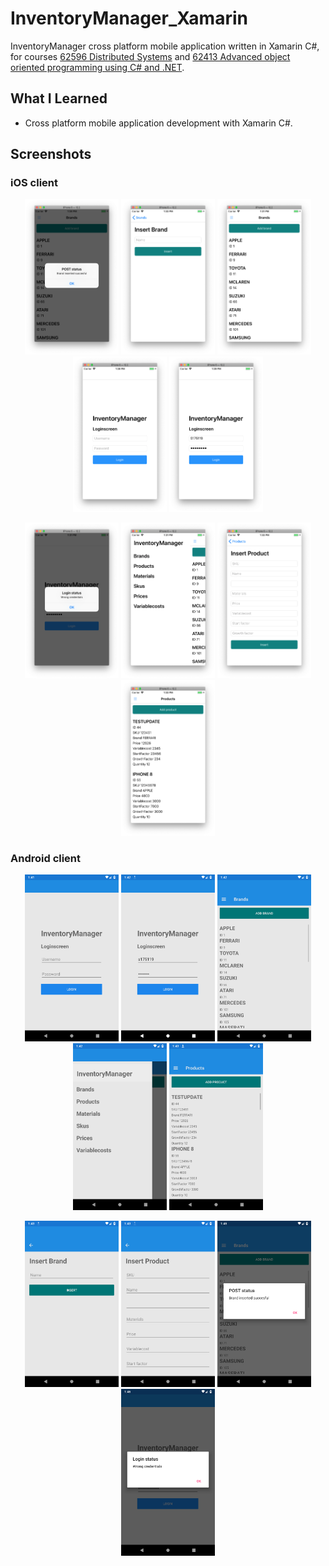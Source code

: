 # InventoryManager_Xamarin
InventoryManager cross platform mobile application written in Xamarin C#, for courses [62596 Distributed Systems](https://kurser.dtu.dk/course/62596) and [62413 Advanced object oriented programming using C# and .NET](https://kurser.dtu.dk/course/62413).

## What I Learned
* Cross platform mobile application development with Xamarin C#.

## Screenshots
### iOS client
<p float="left" align="middle">
  <img src="Screenshots/Xamarin iOS-screens/Screenshot_1.png?raw=true" width="150" />
  <img src="Screenshots/Xamarin iOS-screens/Screenshot_2.png?raw=true" width="150" /> 
  <img src="Screenshots/Xamarin iOS-screens/Screenshot_3.png?raw=true" width="150" />
  <img src="Screenshots/Xamarin iOS-screens/Screenshot_4.png?raw=true" width="150" />
  <img src="Screenshots/Xamarin iOS-screens/Screenshot_5.png?raw=true" width="150" /> 
</p>

<p float="left" align="middle">
  <img src="Screenshots/Xamarin iOS-screens/Screenshot_6.png?raw=true" width="150" />
  <img src="Screenshots/Xamarin iOS-screens/Screenshot_7.png?raw=true" width="150" />
  <img src="Screenshots/Xamarin iOS-screens/Screenshot_8.png?raw=true" width="150" /> 
  <img src="Screenshots/Xamarin iOS-screens/Screenshot_9.png?raw=true" width="150" />
</p>

### Android client
<p float="left" align="middle">
  <img src="Screenshots/Xamarin Android-screens/Screenshot_1.png?raw=true" width="150" />
  <img src="Screenshots/Xamarin Android-screens/Screenshot_2.png?raw=true" width="150" /> 
  <img src="Screenshots/Xamarin Android-screens/Screenshot_3.png?raw=true" width="150" />
  <img src="Screenshots/Xamarin Android-screens/Screenshot_4.png?raw=true" width="150" />
  <img src="Screenshots/Xamarin Android-screens/Screenshot_5.png?raw=true" width="150" /> 
</p>

<p float="left" align="middle">
  <img src="Screenshots/Xamarin Android-screens/Screenshot_6.png?raw=true" width="150" />
  <img src="Screenshots/Xamarin Android-screens/Screenshot_7.png?raw=true" width="150" />
  <img src="Screenshots/Xamarin Android-screens/Screenshot_8.png?raw=true" width="150" /> 
  <img src="Screenshots/Xamarin Android-screens/Screenshot_9.png?raw=true" width="150" />
</p>
